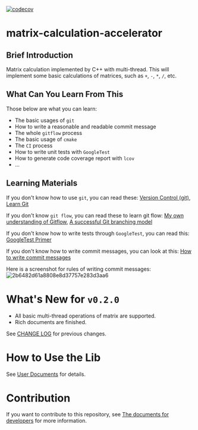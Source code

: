 [![codecov](https://codecov.io/gh/Kaiser-Yang/matrix-calculation-accelerator/graph/badge.svg?token=INWEC8613W)](https://codecov.io/gh/Kaiser-Yang/matrix-calculation-accelerator)

# matrix-calculation-accelerator
## Brief Introduction
Matrix calculation implemented by C++ with multi-thread.  This will implement some basic
calculations of matrices, such as `+`, `-`, `*`, `/`, etc.

## What Can You Learn From This
Those below are what you can learn:
* The basic usages of `git`
* How to write a reasonable and readable commit message
* The whole `gitflow` process
* The basic usage of `cmake`
* The `CI` process
* How to write unit tests with `GoogleTest`
* How to generate code coverage report with `lcov`
* ...

## Learning Materials
If you don't know how to use `git`, you can read these:
[Version Control (git)](https://missing.csail.mit.edu/2020/version-control/),
[Learn Git](https://learngitbranching.js.org/?locale=zh_CN)

If you don't know `git flow`, you can read these to learn git flow:
[My own understanding of Gitflow](https://blog.csdn.net/qq_45523675/article/details/138200604),
[A successful Git branching model](https://nvie.com/posts/a-successful-git-branching-model)

If you don't know how to write tests through `GoogleTest`, you can read this:
[GoogleTest Primer](https://google.github.io/googletest/primer.html)

If you don't know how to write commit messages, you can look at this:
[How to write commit messages](https://cbea.ms/git-commit/)

Here is a screenshot for rules of writing commit messages:
![2b6482d61a8808e8d37757e283d3aa6](https://github.com/Kaiser-Yang/matrix-calculation-accelarator/assets/58209855/85d7c3e5-f83e-4f2f-b782-6f29e8ff0311)

# What's New for `v0.2.0`
* All basic multi-thread operations of matrix are supported.
* Rich documents are finished.

See [CHANGE LOG](./doc/en/CHANGE_LOG.md) for previous changes.

# How to Use the Lib
See [User Documents](./doc/en/user/index.md) for details.

# Contribution
If you want to contribute to this repository,
see [The documents for developers](./doc/en/developer/index.md) for more information.
